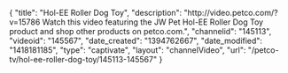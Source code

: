 {
    "title": "Hol-EE Roller Dog Toy",
    "description": "http:\/\/video.petco.com\/?v=15786 Watch this video featuring the JW Pet Hol-EE Roller Dog Toy product and shop other products on petco.com.",
    "channelid": "145113",
    "videoid": "145567",
    "date_created": "1394762667",
    "date_modified": "1418181185",
    "type": "captivate",
    "layout": "channelVideo",
    "url": "\/petco-tv\/hol-ee-roller-dog-toy\/145113-145567"
}